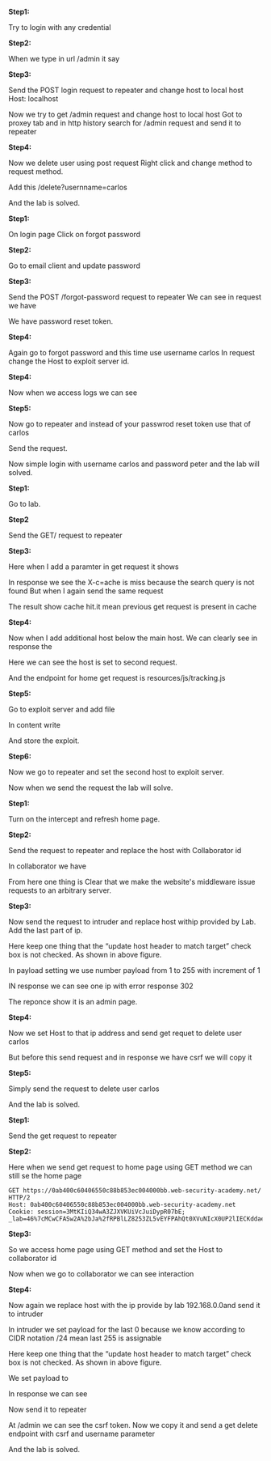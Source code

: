 
**Step1:**

Try to login with any credential


**Step2:**

When we type in url /admin it say 


**Step3:**

Send the POST login request to repeater and change host to local host
Host: localhost


Now we try to get /admin request and change host to local host
Got to proxey tab and in http history search for /admin request and send it to repeater

**Step4:**

Now we delete user using post request
Right click and change method to request method.

Add this /delete?usernname=carlos


And the lab is solved.

**Step1:**

On login page Click on forgot password

**Step2:**

Go to email client and update password

**Step3:**

Send the POST /forgot-password request to repeater
We can see in request we have 


We have  password reset token.

**Step4:**

Again go to forgot password and this time use username carlos 
In request change the Host to exploit server id.


**Step4:**

Now when we access logs we can see


**Step5:**

Now go to repeater and instead of your passwrod reset token use that of carlos


Send the request.

Now simple login with username carlos and password peter and the lab will solved.



**Step1:**

Go to lab.

**Step2**

Send the GET/ request to repeater

**Step3:**

Here when I add a paramter in get request it shows


In response we see the X-c=ache is miss because the search query is not found
But when I again send the same request


The result show cache hit.it mean previous get request is present in cache

**Step4:**

Now when I add additional host below the main host. We can clearly see in response the 


Here we can see the host is set to second request.

And the endpoint for home get request is resources/js/tracking.js

**Step5:**

Go to exploit server and add file


In content write


And store the exploit.

**Step6:**

Now we go to repeater and set the second host to exploit server.


Now when we send the request the lab will solve.


**Step1:**

Turn on the intercept and refresh home page.
 


**Step2:**

Send the request to repeater and replace the host with Collaborator id


In collaborator we have
 
From here one thing is 
Clear that we make the website's middleware issue requests to an arbitrary server.
 
**Step3:**

Now send the request to intruder and replace host withip provided by Lab. Add the last part of ip.
 


Here keep one thing that the “update host header to match target” check box is not checked. As shown in above figure.
 
In payload setting we use number payload from 1 to 255 with increment of 1
 


 
 
 
IN response we can see one ip with error response 302
 


 
The reponce show it is an admin page.
 
 
**Step4:**

Now we set Host to that ip address and send get requet to delete user carlos
 
 
But before this send request and in response we have csrf we will copy it
 
 


 
**Step5:**

Simply send the request to delete user carlos
 
 
And the lab is solved.
 

**Step1:**

Send the get request to repeater
 


**Step2:**

Here when we send get request to home page using GET method we can still se the home page
```
GET https://0ab400c60406550c88b853ec004000bb.web-security-academy.net/ HTTP/2
Host: 0ab400c60406550c88b853ec004000bb.web-security-academy.net
Cookie: session=3MtKIiQ34wA3ZJXVKUiVcJuiDypR07bE; _lab=46%7cMCwCFASw2A%2bJa%2fRPBlLZ8253ZL5vEYFPAhQt0XVuNIcX0UP2lIECKddaeu4RaGcwlDSlJtxcZBib9P08J5ospdrXj3f8Xb4JZkt0c1GhrPrXAxgksSfRcmqa7sHgyrRwimADzscSidNcdMo4jPs1ZLkn9Erl3pRO%2bFeoD%2ft3p3TbhEQ%3d
```
**Step3:**

So we access home page using GET method and set the Host to collaborator id
 


 
Now when we go to collaborator we can see interaction
 


**Step4:**

Now again we replace host with the ip provide by lab 192.168.0.0and send it to intruder
 
In intruder we set payload for the last 0 because we know according to CIDR notation /24 mean last 255 is assignable
 
 


Here keep one thing that the “update host header to match target” check box is not checked. As shown in above figure.
 
We set payload to
 


In response we can see
 


Now send it to repeater 



 
At /admin we can see the csrf token. Now we copy it and send a get delete endpoint with csrf and username parameter
 


 
And the lab is solved.


